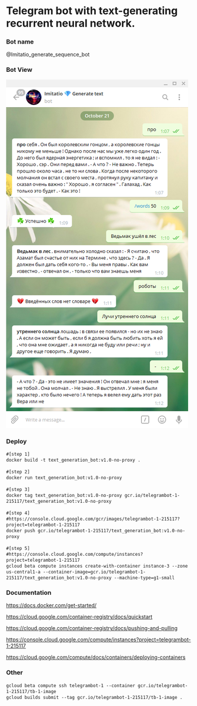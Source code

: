 # Telegram bot with text-generating recurrent neural network.

### Bot name
@Imitatio_generate_sequence_bot

### Bot View

![](preview_gen_text_bot.png "Show result")

### Deploy
```shell
#[step 1]
docker build -t text_generation_bot:v1.0-no-proxy .

#[step 2]
docker run text_generation_bot:v1.0-no-proxy

#[step 3]
docker tag text_generation_bot:v1.0-no-proxy gcr.io/telegrambot-1-215117/text_generation_bot:v1.0-no-proxy

#[step 4]
#https://console.cloud.google.com/gcr/images/telegrambot-1-215117?project=telegrambot-1-215117
docker push gcr.io/telegrambot-1-215117/text_generation_bot:v1.0-no-proxy

#[step 5]
#https://console.cloud.google.com/compute/instances?project=telegrambot-1-215117
gcloud beta compute instances create-with-container instance-3 --zone us-central1-a --container-image=gcr.io/telegrambot-1-215117/text_generation_bot:v1.0-no-proxy --machine-type=g1-small
```

### Documentation
https://docs.docker.com/get-started/

https://cloud.google.com/container-registry/docs/quickstart

https://cloud.google.com/container-registry/docs/pushing-and-pulling

https://console.cloud.google.com/compute/instances?project=telegrambot-1-215117

https://cloud.google.com/compute/docs/containers/deploying-containers

### Other
```
gcloud beta compute ssh telegrambot-1 --container gcr.io/telegrambot-1-215117/tb-1-image
gcloud builds submit --tag gcr.io/telegrambot-1-215117/tb-1-image .
```